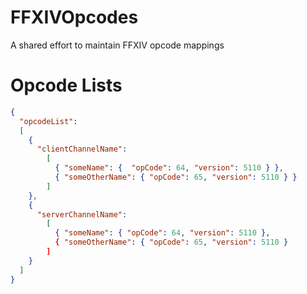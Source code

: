 # FFXIVOpcodes
A shared effort to maintain FFXIV opcode mappings

# Opcode Lists

```json
{
  "opcodeList": 
  [
    {
      "clientChannelName": 
        [
          { "someName": {  "opCode": 64, "version": 5110 } },
          { "someOtherName": { "opCode": 65, "version": 5110 } }
        ]
    },
    {
      "serverChannelName": 
        [
          { "someName": { "opCode": 64, "version": 5110 },
          { "someOtherName": { "opCode": 65, "version": 5110 }
        ]
    }
  ]
}
```
